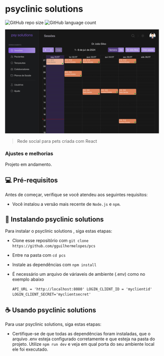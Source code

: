 # psyclinic solutions

![GitHub repo size](https://img.shields.io/github/repo-size/gguilhermelopes/pcs?style=for-the-badge)
![GitHub language count](https://img.shields.io/github/languages/count/gguilhermelopes/pcs?style=for-the-badge)

<p align="center">
<img src="./pcs.png" alt="preview img">
</p>

> Rede social para pets criada com React

### Ajustes e melhorias

Projeto em andamento.

## 💻 Pré-requisitos

Antes de começar, verifique se você atendeu aos seguintes requisitos:

- Você instalou a versão mais recente de `Node.js` e `npm`.

## 🚀 Instalando psyclinic solutions

Para instalar o psyclinic solutions , siga estas etapas:

- Clone esse repositório com `git clone https://github.com/gguilhermelopes/pcs`
- Entre na pasta com `cd pcs`
- Instale as dependências com `npm install`
- É necessário um arquivo de váriaveis de ambiente (.env) como no exemplo abaixo

  `API_URL = 'http://localhost:8080'
LOGIN_CLIENT_ID = 'myclientid'
LOGIN_CLIENT_SECRET='myclientsecret'`

## ☕ Usando psyclinic solutions

Para usar psyclinic solutions, siga estas etapas:

- Certifique-se de que todas as dependências foram instaladas, que o arquivo .env esteja configurado corretamente e que esteja na pasta do projeto. Utilize `npm run dev` e veja em qual porta do seu ambiente local ele foi executado.
